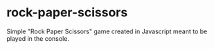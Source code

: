 # rock-paper-scissors
Simple "Rock Paper Scissors" game created in Javascript meant to be played in the console.
